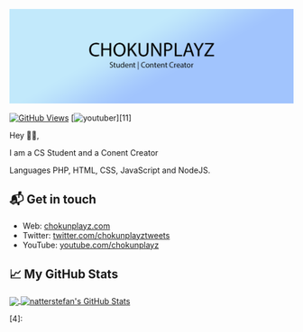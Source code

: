 [![ChokunPlayZ](https://github.com/ChokunPlayZ/ChokunPlayZ/raw/main/pictures/profile-readme/banner-1500x500.png)][1]

[![GitHub Views](https://komarev.com/ghpvc/?username=chokunplayz&color=FAC151)][1]
[![youtuber](https://img.shields.io/badge/YouTuber-Follow%20Me-FAC151.svg?logo=youtube&logoWidth=20)][11]

Hey 👋🏻,

I am a CS Student and a Conent Creator

Languages
PHP, HTML, CSS, JavaScript and NodeJS.

## 📬 Get in touch

- Web: [chokunplayz.com][1]
- Twitter: [twitter.com/chokunplayztweets][2]
- YouTube: [youtube.com/chokunplayz][3]

## &#x1f4c8; My GitHub Stats

<a href="https://github.com/ChokunPlayZ">
  <img align="center" src="https://github-readme-stats.vercel.app/api/top-langs/?username=chokunplayz&title_color=000000&text_color=000000" />
</a>

<a href="https://github.com/ChokunPlayZ">
  <img align="center" src="https://github-readme-stats.vercel.app/api?username=chokunplayz&show_icons=true&line_height=27&count_private=true&title_color=000000&text_color=000000&icon_color=FAC051" alt="natterstefan's GitHub Stats" />
</a>

[1]: https://www.chokunplayz.com
[2]: https://twitter.com/intent/follow?screen_name=chokunplayztweets
[3]: https://www.youtube.com/chokunplayz?sub_confirmation=1
[4]: 
